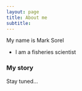 ```yaml
---
layout: page
title: About me
subtitle:
---
```


My name is Mark Sorel

- I am a fisheries scientist



### My story

Stay tuned...
